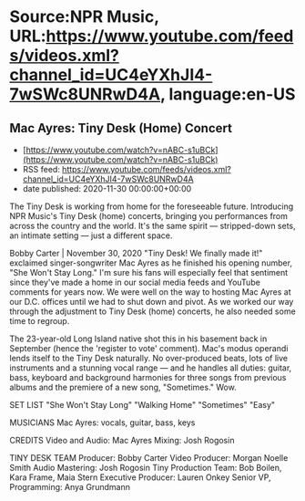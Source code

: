 # Source:NPR Music, URL:https://www.youtube.com/feeds/videos.xml?channel_id=UC4eYXhJI4-7wSWc8UNRwD4A, language:en-US

## Mac Ayres: Tiny Desk (Home) Concert
 - [https://www.youtube.com/watch?v=nABC-s1uBCk](https://www.youtube.com/watch?v=nABC-s1uBCk)
 - RSS feed: https://www.youtube.com/feeds/videos.xml?channel_id=UC4eYXhJI4-7wSWc8UNRwD4A
 - date published: 2020-11-30 00:00:00+00:00

The Tiny Desk is working from home for the foreseeable future. Introducing NPR Music's Tiny Desk (home) concerts, bringing you performances from across the country and the world. It's the same spirit — stripped-down sets, an intimate setting — just a different space.

Bobby Carter | November 30, 2020
"Tiny Desk! We finally made it!" exclaimed singer-songwriter Mac Ayres as he finished his opening number, "She Won't Stay Long." I'm sure his fans will especially feel that sentiment since they've made a home in our social media feeds and YouTube comments for years now. We were well on the way to hosting Mac Ayres at our D.C. offices until we had to shut down and pivot. As we worked our way through the adjustment to Tiny Desk (home) concerts, he also needed some time to regroup.

The 23-year-old Long Island native shot this in his basement back in September (hence the 'register to vote' comment). Mac's modus operandi lends itself to the Tiny Desk naturally. No over-produced beats, lots of live instruments and a stunning vocal range — and he handles all duties: guitar, bass, keyboard and background harmonies for three songs from previous albums and the premiere of a new song, "Sometimes." Wow.

SET LIST
"She Won't Stay Long"
"Walking Home"
"Sometimes"
"Easy"

MUSICIANS
Mac Ayres: vocals, guitar, bass, keys

CREDITS
Video and Audio: Mac Ayres
Mixing: Josh Rogosin

TINY DESK TEAM
Producer: Bobby Carter
Video Producer: Morgan Noelle Smith
Audio Mastering: Josh Rogosin
Tiny Production Team: Bob Boilen, Kara Frame, Maia Stern
Executive Producer: Lauren Onkey
Senior VP, Programming: Anya Grundmann

